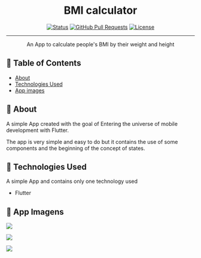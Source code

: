 <h1 align="center">BMI calculator</h1>
<div align="center">

[![Status](https://img.shields.io/badge/status-Finish-success.svg)]()
[![GitHub Pull Requests](https://img.shields.io/github/issues-pr/kylelobo/The-Documentation-Compendium.svg)](https://github.com/kylelobo/The-Documentation-Compendium/pulls)
[![License](https://img.shields.io/badge/license-MIT-blue.svg)](/LICENSE)

</div>

---

<p align="center"> An App to calculate people's BMI by their weight and height
    <br> 
</p>

## 📝 Table of Contents

- [About](#about)
- [Technologies Used](#technologies_used)
- [App images](#app_images)

## 🧐 About <a name = "about"></a>

A simple App created with the goal of Entering the universe of mobile development with Flutter.

The app is very simple and easy to do but it contains the use of some components and the beginning of the concept of states.

## 🏁 Technologies Used <a name = "technologies_used"></a>

A simple App and contains only one technology used

- Flutter

## 📱 App Imagens <a name = "app_images"></a>


![](https://lh3.googleusercontent.com/pw/ACtC-3eldCvrJaeB6nKGrAYxgcEyhC6gl3o_unX1GN_KEmvS66G-Lxqq_gBvGMxs2hcHTYu-pcZ84Icdz8kFA9FOu5iWbFOfZ5c1bmW8340x7KkbBHG-AyZeOS7ESBR6xhyJ7t83RiSLWYLuI0gSpMrvhXgD=w313-h695-no?authuser=0)

![](https://lh3.googleusercontent.com/pw/ACtC-3cEPcZiXg8AbWkBYvpd44VCDnW3vTk5_etmQOzWsNoQMhuU8G9vtW3nU5xnsiJmkhydxu35J6PjN3dovHYHpJyhvNA00QbvCWoejxHOl4Hkbb9vUVt5Ihs43UywS7vHHEE45naxG0eb_2VBKYtWUDpK=w313-h695-no?authuser=0)

![](https://lh3.googleusercontent.com/pw/ACtC-3fQt5uNFiVNj9CrDMgB_84jLxt5jEYaQnMRFLNY6yrnJNLajjXm5qyidI9WaGsGKJ_Fe3pPosmcs02rcfn8sJf2R3gI8KNbZ8sfrHTXspomNe7NGxyO-4FcAupn26WeATh7SAa5Jtzf3HkbncEcpYzj=w313-h695-no?authuser=0)
